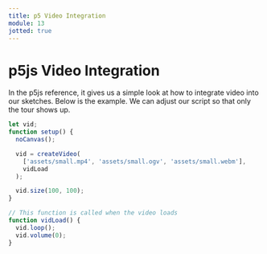 ```yaml
---
title: p5 Video Integration
module: 13
jotted: true
---
```


# p5js Video Integration

In the p5js reference, it gives us a simple look at how to integrate video into our sketches.  Below is the example.  We can adjust our script so that only the tour shows up.  

```js
let vid;
function setup() {
  noCanvas();

  vid = createVideo(
    ['assets/small.mp4', 'assets/small.ogv', 'assets/small.webm'],
    vidLoad
  );

  vid.size(100, 100);
}

// This function is called when the video loads
function vidLoad() {
  vid.loop();
  vid.volume(0);
}
```

